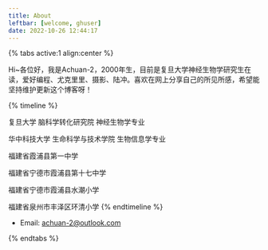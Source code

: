 ```yaml
---
title: About
leftbar: [welcome, ghuser]
date: 2022-10-26 12:44:17
---
```




{% tabs active:1 align:center %}

<!-- tab 自我介绍 -->

Hi~各位好，我是Achuan-2，2000年生，目前是复旦大学神经生物学研究生在读，爱好编程、尤克里里、摄影、陆冲。喜欢在网上分享自己的所见所感，希望能坚持维护更新这个博客呀！


<!-- tab 教育经历 -->
{% timeline %}
<!-- node 2022年9月-Now -->
复旦大学 脑科学转化研究院 神经生物学专业
<!-- node 2018年9月-2022年6月 -->
华中科技大学 生命科学与技术学院 生物信息学专业
<!-- node 2015年9月-2018年6月 -->
福建省霞浦县第一中学
<!-- node 2012年9月-2015年6月 -->
福建省宁德市霞浦县第十七中学
<!-- node 2009年9月-2012年6月 -->
福建省宁德市霞浦县水潮小学
<!-- node 2007年9月-2009年6月 -->
福建省泉州市丰泽区环清小学
{% endtimeline %}

<!-- tab 联系方式 -->

- Email: achuan-2@outlook.com


{% endtabs %}


